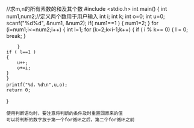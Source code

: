 //求m,n的所有素数的和及其个数 
#include <stdio.h>
int main()
{
	int num1,num2;//定义两个数用于用户输入
	int i;
	int k;
	int o=0;
	int u=0;
	scanf("%d%d", &num1, &num2); 
	if( num1==1 )
	{
		num1=2;
	}
	for (i=num1;i<=num2;i++)
	{
		int l=1;
		for (k=2;k<i-1;k++)
		{
			if ( i % k== 0)
			{
				l = 0;
				break;
			}
			
		}
	if ( l==1 )
	{
		u++;
		o+=i;
	}
	}
	printf("%d，%d\n",u,o);
	return 0;
} 


```
使用判断语句时，要注意将判断的条件及时重置回原来的值
可以将判断的数字放于第一个for循环之后，第二个for循环之前
```
